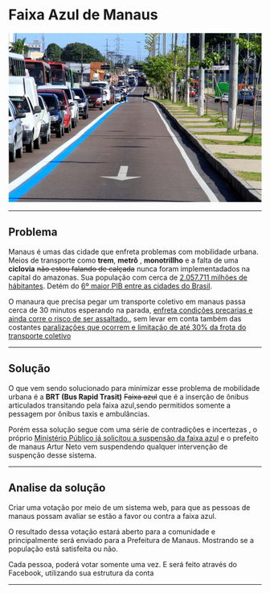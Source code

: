 # Faixa Azul de Manaus


![Imagem da Faixa Azul](documentation/img/faixa-azul.jpg)

___
## Problema

Manaus é umas das cidade que enfreta  problemas com mobilidade urbana. Meios de transporte como **trem**, **metrô** , **monotrillho** e a falta de uma **ciclovia** ~~não estou falando de calçada~~ nunca foram implementadados na capital do amazonas. Sua população com cerca de [2.057.711 milhões de hábitantes](http://g1.globo.com/am/amazonas/noticia/2015/08/populacao-de-manaus-cresce-e-chega-2057711-estima-ibge.html). Detém do [6º maior PIB entre as cidades do Brasil](https://pt.wikipedia.org/wiki/Lista_de_munic%C3%ADpios_do_Brasil_por_PIB).

O manaura que precisa pegar um transporte coletivo em manaus passa cerca de 30 minutos esperando na parada, [enfreta condições precarias e ainda corre o risco de ser assaltado.](http://acritica.uol.com.br/manaus/manaus-amazonas-amazonia-Usuarios-sofrem-diariamente-transporte-coletivo-onibus-lotado-manaus_0_1076292362.html), sem levar em conta também das costantes [paralizações  que ocorrem e limitação de até 30% da frota do transporte coletivo](http://g1.globo.com/am/amazonas/noticia/2016/05/paralisacao-de-onibus-e-mantida-em-manaus-passageiros-reclamam.html)

___
## Solução
O que vem sendo solucionado para  minimizar esse problema de mobilidade urbana é a **BRT (Bus Rapid Trasit)** ~~Faixa azul~~ que é a inserção de ônibus articulados transitando pela faixa azul,sendo permitidos somente a pessagem por ônibus taxis e ambulâncias.

Porém  essa solução segue com uma série de contradições e incertezas , o próprio [Ministério Público já solicitou a suspensão  da faixa azul](http://g1.globo.com/am/amazonas/transito/noticia/2015/11/ministerio-publico-quer-suspensao-imediata-da-faixa-azul-em-manaus.html) e o prefeito de manaus Artur Neto vem suspendendo qualquer intervenção de suspenção desse sistema.

___
## Analise da solução

Criar uma votação por meio de um sistema web, para que as pessoas de manaus possam avaliar se estão a favor ou contra a faixa azul.

O resultado dessa votação estará aberto para a comunidade e principalmente será enviado para a Prefeitura de Manaus. Mostrando se a população está satisfeita ou não.

Cada pessoa, poderá votar somente uma vez. E será feito através do Facebook, utilizando sua estrutura da conta


___

